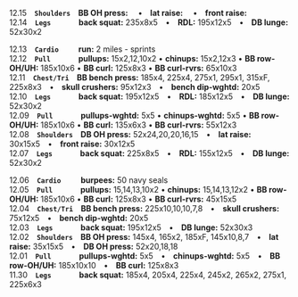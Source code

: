 12.15 **`Shoulders`** **BB OH press:**   • **lat raise:**   • **front raise:**  
12.14 **`Legs     `** **back squat:** 235x8x5 • **RDL:** 195x12x5 • **DB lunge:** 52x30x2  

12.13 **`Cardio   `** **run:** 2 miles - sprints  
12.12 **`Pull     `** **pullups:** 15x2,12,10x2 • **chinups:** 15x2,12x3 • **BB row-OH/UH:** 185x10x6 • **BB curl:** 125x8x3 • **BB curl-rvrs:** 65x10x3  
12.11 **`Chest/Tri`** **BB bench press:** 185x4, 225x4, 275x1, 295x1, 315xF, 225x8x3 • **skull crushers:** 95x12x3 • **bench dip-wghtd:** 20x5  
12.10 **`Legs     `** **back squat:** 195x12x5 • **RDL:** 185x12x5 • **DB lunge:** 52x30x2  
12.09 **`Pull     `** **pullups-wghtd:** 5x5 • **chinups-wghtd:** 5x5 • **BB row-OH/UH:** 185x10x6 • **BB curl:** 135x6x3 • **BB curl-rvrs:** 55x12x3  
12.08 **`Shoulders`** **DB OH press:** 52x24,20,20,16,15 • **lat raise:** 30x15x5 • **front raise:** 30x12x5  
12.07 **`Legs     `** **back squat:** 225x8x5 • **RDL:** 155x12x5 • **DB lunge:** 52x30x2  

12.06 **`Cardio   `** **burpees:** 50 navy seals  
12.05 **`Pull     `** **pullups:** 15,14,13,10x2 • **chinups:** 15,14,13,12x2 • **BB row-OH/UH:** 185x10x6 • **BB curl:** 125x8x3 • **BB curl-rvrs:** 45x15x5  
12.04 **`Chest/Tri`** **BB bench press:** 225x10,10,10,7,8 • **skull crushers:** 75x12x5 • **bench dip-wghtd:** 20x5  
12.03 **`Legs     `** **back squat:** 195x12x5 • **DB lunge:** 52x30x3  
12.02 **`Shoulders`** **BB OH press:** 145x4, 165x2, 185xF, 145x10,8,7 • **lat raise:** 35x15x5 • **DB OH press:** 52x20,18,18  
12.01 **`Pull     `** **pullups-wghtd:** 5x5 • **chinups-wghtd:** 5x5 • **BB row-OH/UH:** 185x10x10 • **BB curl:** 125x8x3  
11.30 **`Legs     `** **back squat:** 185x4, 205x4, 225x4, 245x2, 265x2, 275x1, 225x6x3  
